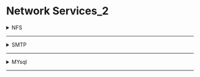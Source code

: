 # Network Services_2

<details>
  <summary>NFS</summary>

<details>
  <summary>understanding</summary>

# 🧠 ما هو NFS؟

**NFS** هو بروتوكول يسمح لجهاز بمشاركة ملفات أو فولدرات مع جهاز آخر على نفس الشبكة.
على سبيل المثال، إذا كان لديك سيرفر يحتوي على ملفات، يمكنك من جهاز آخر "تركيب" (mount) هذا الفولدر ورؤية الملفات وكأنها موجودة على جهازك.

---

# 🛠️ كيف يعمل NFS؟

1. **العميل (Client)** يطلب تركيب (mount) فولدر من السيرفر.
2. **السيرفر** يتحقق مما إذا كان العميل يملك صلاحيات.
3. إذا كانت الصلاحيات صحيحة، يقوم السيرفر بإرسال **file handle**.
4. عندما يطلب العميل فتح ملف، يرسل **RPC (Remote Procedure Call)** إلى **NFSD** (خدمة NFS على السيرفر).

### يتضمن الطلب:

* File Handle
* اسم الملف
* User ID و Group ID (لتحديد الصلاحيات)

بعدها يقرر السيرفر ما إذا كان هذا المستخدم يملك صلاحية القراءة أو الكتابة على الملف.

---

# 💻 من يمكنه استخدام NFS؟

يدعم NFS أنظمة تشغيل مختلفة، مثل:

* Linux (لينكس)
* Windows (ويندوز – خاصة Windows Server)
* macOS (ماك)
* UNIX (يونيكس)

مما يسمح بنقل الملفات بين الأنظمة بسهولة وبدون مشاكل.

---

# 📚 مصادر للتعمق:

* [Oracle Docs](https://docs.oracle.com/...)
* [Datto](https://www.datto.com/...)
* [Arch Wiki](https://wiki.archlinux.org/...)

---

# 🎯 NFS في مجال الهاكينج

في اختبارات الاختراق (مثل CTFs)، قد تجد أن السيرفر يشارك مجلدات عبر NFS، وغالبًا ما يكون الإعداد ضعيف الأمان:

* يمكنك العثور على ملفات تحتوي على كلمات مرور.
* أو تركيب المجلد بصلاحيات أعلى من المفترض.
* أو حتى الكتابة على السيرفر، مما قد يؤدي إلى:

  * **Privilege Escalation** (تصعيد الصلاحيات)
  * **Persistence** (الاحتفاظ بالوصول)

  
</details>
---
<details>
  <summary>enumerating</summary>


# 🗂️ NFS Enumeration — TryHackMe

## 💥 ما هي Enumeration؟

**Enumeration** هي المرحلة اللي بتبدأ فيها تتفاعل مع الهدف بعد ما تعرف أنه شغال. هدفها جمع أكبر قدر من المعلومات مثل:
- البورتات المفتوحة
- الخدمات الشغالة
- الملفات أو الصلاحيات المتاحة
- المشاركة عبر الشبكة (مثل NFS)

---

## 🛠️ الأدوات المطلوبة: nfs-common

### 📦 لتثبيت الأداة:
```bash
sudo apt update && sudo apt install nfs-common -y
```

### أهم الأدوات داخل `nfs-common`:
- `showmount` → لمعرفة الـ shares المتاحة.
- `mount` → لتركيب الـ NFS share على جهازك.

---

## 🔍 فحص البورتات (Port Scanning)

استخدم `nmap` لاكتشاف البورتات والخدمات، خصوصًا NFS (عادةً على بورت 2049):

```bash
nmap -A -p- 10.10.x.x
```

- `-A` → تشغيل الكشف عن النظام والخدمات
- `-p-` → فحص كل البورتات (1 إلى 65535)

---

## 📂 تركيب (Mount) NFS Share

### 1️⃣ إنشاء مجلد محلي:
```bash
mkdir /tmp/mount
```

### 2️⃣ تركيب الـ NFS Share:
```bash
sudo mount -t nfs <IP>:<share> /tmp/mount/ -nolock
```

#### مثال:
```bash
sudo mount -t nfs 10.10.254.46:/shared /tmp/mount/ -nolock
```

---

### 💬 شرح الأمر:

| الجزء               | معناه                                                      |
|---------------------|-------------------------------------------------------------|
| `sudo`              | تشغيل الأمر كـ root                                         |
| `mount`             | أمر تركيب الملفات                                           |
| `-t nfs`            | تحديد أن النوع NFS                                          |
| `IP:share`          | عنوان السيرفر ومسار المشاركة                                |
| `/tmp/mount/`       | المكان اللي هيظهر فيه الشير عندك                            |
| `-nolock`           | تجاوز مشاكل locking (مفيد في CTF)                          |

---

## 🧠 الخلاصة

- Enumeration هي خطوة أساسية قبل الهجوم.
- NFS يسمح بمشاركة ملفات عبر الشبكة.
- استخدم `showmount` و `mount` لتصفح وسحب الملفات.



---


```
nmap -A -p- 10.10.58.68
```

```ruby
Starting Nmap 7.95 ( https://nmap.org ) at 2025-07-05 18:00 EDT
Stats: 0:01:53 elapsed; 0 hosts completed (1 up), 1 undergoing SYN Stealth Scan
SYN Stealth Scan Timing: About 52.26% done; ETC: 18:03 (0:01:43 remaining)
Nmap scan report for 10.10.58.68
Host is up (0.089s latency).
Not shown: 65528 closed tcp ports (reset)
PORT      STATE SERVICE  VERSION
22/tcp    open  ssh      OpenSSH 8.2p1 Ubuntu 4ubuntu0.13 (Ubuntu Linux; protocol 2.0)
| ssh-hostkey: 
|   3072 89:ce:8b:ba:18:15:4e:df:4a:72:ff:fa:f5:79:fa:07 (RSA)
|   256 11:34:2c:a1:57:23:ad:dd:d3:87:ca:46:64:55:10:fc (ECDSA)
|_  256 40:ae:b7:7d:8a:88:75:b1:64:e6:80:d3:6a:d2:a0:f9 (ED25519)
111/tcp   open  rpcbind  2-4 (RPC #100000)
| rpcinfo: 
|   program version    port/proto  service
|   100000  2,3,4        111/tcp   rpcbind
|   100000  2,3,4        111/udp   rpcbind
|   100000  3,4          111/tcp6  rpcbind
|   100000  3,4          111/udp6  rpcbind
|   100003  3           2049/udp   nfs
|   100003  3           2049/udp6  nfs
|   100003  3,4         2049/tcp   nfs
|   100003  3,4         2049/tcp6  nfs
|   100005  1,2,3      34617/udp6  mountd
|   100005  1,2,3      41543/tcp6  mountd
|   100005  1,2,3      47131/udp   mountd
|   100005  1,2,3      55605/tcp   mountd
|   100021  1,3,4      37739/tcp   nlockmgr
|   100021  1,3,4      44665/tcp6  nlockmgr
|   100021  1,3,4      55473/udp6  nlockmgr
|   100021  1,3,4      58643/udp   nlockmgr
|   100227  3           2049/tcp   nfs_acl
|   100227  3           2049/tcp6  nfs_acl
|   100227  3           2049/udp   nfs_acl
|_  100227  3           2049/udp6  nfs_acl
2049/tcp  open  nfs      3-4 (RPC #100003)
37739/tcp open  nlockmgr 1-4 (RPC #100021)
42227/tcp open  mountd   1-3 (RPC #100005)
51739/tcp open  mountd   1-3 (RPC #100005)
55605/tcp open  mountd   1-3 (RPC #100005)
Device type: general purpose
Running: Linux 4.X
OS CPE: cpe:/o:linux:linux_kernel:4.15
OS details: Linux 4.15
Network Distance: 2 hops
Service Info: OS: Linux; CPE: cpe:/o:linux:linux_kernel

TRACEROUTE (using port 995/tcp)
HOP RTT      ADDRESS
1   86.46 ms 10.8.0.1
2   88.57 ms 10.10.58.68

OS and Service detection performed. Please report any incorrect results at https://nmap.org/submit/ .
Nmap done: 1 IP address (1 host up) scanned in 269.36 seconds

```

---

```
/usr/sbin/showmount -e 10.10.58.68
```

![image](https://github.com/user-attachments/assets/48c71fcb-0ecd-42db-a5fa-6d80aa6a09c0)

---

```
mkdir /tmp/mount
sudo mount -t nfs 10.10.58.68:/home /tmp/mount/ -nolock
```

![image](https://github.com/user-attachments/assets/b05502a0-f46b-462b-9b34-5ad2f3002891)

---
![image](https://github.com/user-attachments/assets/84239b60-0a24-493b-81f9-3aadfd463125)


![image](https://github.com/user-attachments/assets/806ef472-f80d-4c63-85bd-46a34dee8518)






```
ssh -i id_rsa cappucino@10.10.58.68
```

![image](https://github.com/user-attachments/assets/dc237cc6-0734-49e3-8769-633bd86245af)









  
</details>
---
<details>
  <summary>exploiting</summary>
</details>


</details>

-------------------------------------------------------------------------------------------------------------------------------------------

<details>
  <summary>SMTP</summary>

<details>
  <summary>understanding</summary>
</details>
---
<details>
  <summary>enumerating</summary>
</details>
---
<details>
  <summary>exploiting</summary>
</details>


</details>

-------------------------------------------------------------------------------------------------------------------------------------------

<details>
  <summary>MYsql</summary>

<details>
  <summary>understanding</summary>
</details>
---
<details>
  <summary>enumerating</summary>
</details>
---
<details>
  <summary>exploiting</summary>
</details>


</details>

-------------------------------------------------------------------------------------------------------------------------------------------
